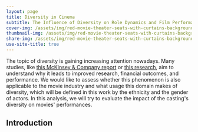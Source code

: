 ```yaml
---
layout: page
title: Diversity in Cinema
subtitle: The Influence of Diversity on Role Dynamics and Film Performance
cover-img: /assets/img/red-movie-theater-seats-with-curtains-background_1017-38388.jpg
thumbnail-img: /assets/img/red-movie-theater-seats-with-curtains-background_1017-38388.jpg
share-img: /assets/img/red-movie-theater-seats-with-curtains-background_1017-38388.jpg
use-site-title: true
---
```


The topic of diversity is gaining increasing attention nowadays. Many studies, like [this McKinsey & Company report](https://www.mckinsey.com/capabilities/people-and-organizational-performance/our-insights/why-diversity-matters) or [this research](https://journals.sagepub.com/doi/abs/10.1177/0146167208328062), aim to understand why it leads to improved research, financial outcomes, and performance. We would like to assess whether this phenomenon is also applicable to the movie industry and what usage this domain makes of diversity, which will be defined in this work by the ethnicity and the gender of actors. In this analysis, we will try to evaluate the impact of the casting's diversity on movies' performances.

## Introduction
